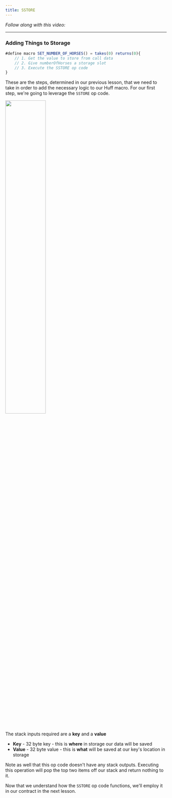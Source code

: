 ```yaml
---
title: SSTORE
---
```


_Follow along with this video:_

---

### Adding Things to Storage

```js
#define macro SET_NUMBER_OF_HORSES() = takes(0) returns(0){
    // 1. Get the value to store from call data
    // 2. Give numberOfHorses a storage slot
    // 3. Execute the SSTORE op code
}
```

These are the steps, determined in our previous lesson, that we need to take in order to add the necessary logic to our Huff macro. For our first step, we're going to leverage the `SSTORE` op code.

<img src="/static/formal-verification-1/28-sstore/sstore-1.png" width="50%" height="auto">

The stack inputs required are a **key** and a **value**

- **Key** - 32 byte key - this is **where** in storage our data will be saved
- **Value** - 32 byte value - this is **what** will be saved at our key's location in storage

Note as well that this op code doesn't have any stack outputs. Executing this operation will pop the top two items off our stack and return nothing to it.

Now that we understand how the `SSTORE` op code functions, we'll employ it in our contract in the next lesson.
